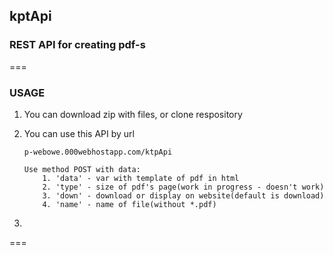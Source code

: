kptApi
---

### REST API for creating pdf-s

===

### USAGE

1. You can download zip with files, or clone respository

2. You can use this API by url

    ```
    p-webowe.000webhostapp.com/ktpApi

    Use method POST with data:
        1. 'data' - var with template of pdf in html
        2. 'type' - size of pdf's page(work in progress - doesn't work)
        3. 'down' - download or display on website(default is download)
        4. 'name' - name of file(without *.pdf)
    ```


3.

===
